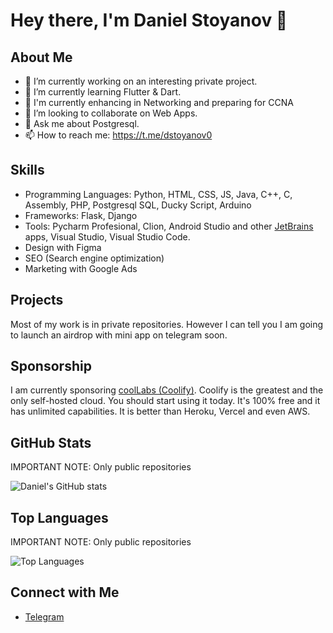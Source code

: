 # Hey there, I'm Daniel Stoyanov 👋

## About Me

- 🔭 I’m currently working on an interesting private project. 
- 🌱 I’m currently learning Flutter & Dart.
- 🚀 I'm currently enhancing in Networking and preparing for CCNA
- 👯 I’m looking to collaborate on Web Apps. 
- 💬 Ask me about Postgresql.
- 📫 How to reach me: https://t.me/dstoyanov0

## Skills

- Programming Languages: Python, HTML, CSS, JS, Java, C++, C, Assembly, PHP, Postgresql SQL, Ducky Script, Arduino
- Frameworks: Flask, Django
- Tools: Pycharm Profesional, Clion, Android Studio and other [JetBrains](https://github.com/JetBrains) apps, Visual Studio, Visual Studio Code.
- Design with Figma
- SEO (Search engine optimization) 
- Marketing with Google Ads

## Projects

Most of my work is in private repositories. 
However I can tell you I am going to launch an airdrop with mini app on telegram soon. 

## Sponsorship

I am currently sponsoring [coolLabs (Coolify)](https://github.com/coollabsio).
Coolify is the greatest and the only self-hosted cloud. You should start using it today. It's 100% free and it has unlimited capabilities. It is better than Heroku, Vercel and even AWS. 

## GitHub Stats

IMPORTANT NOTE: Only public repositories

![Daniel's GitHub stats](https://github-readme-stats.vercel.app/api?username=dstoyanov0&show_icons=true&theme=radical)

## Top Languages

IMPORTANT NOTE: Only public repositories

![Top Languages](https://github-readme-stats.vercel.app/api/top-langs/?username=dstoyanov0&layout=compact&theme=radical)

## Connect with Me

- [Telegram](https://t.me/dstoyanov0)
